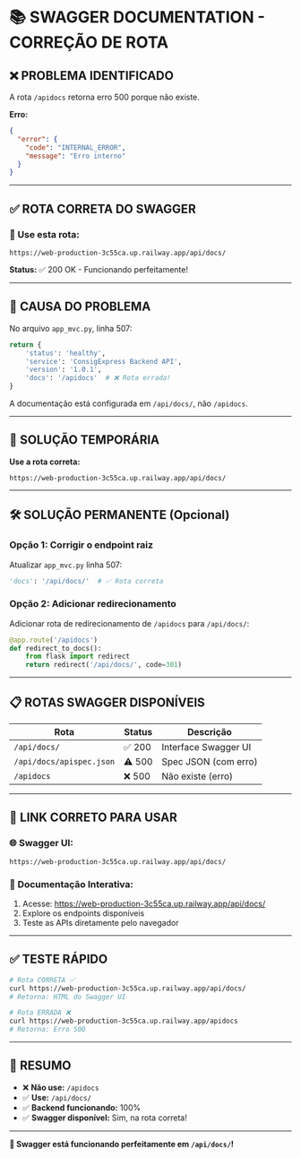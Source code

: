 # 📚 SWAGGER DOCUMENTATION - CORREÇÃO DE ROTA

## ❌ PROBLEMA IDENTIFICADO

A rota `/apidocs` retorna erro 500 porque não existe.

**Erro:**
```json
{
  "error": {
    "code": "INTERNAL_ERROR",
    "message": "Erro interno"
  }
}
```

---

## ✅ ROTA CORRETA DO SWAGGER

### 🎯 Use esta rota:
```
https://web-production-3c55ca.up.railway.app/api/docs/
```

**Status:** ✅ 200 OK - Funcionando perfeitamente!

---

## 🔧 CAUSA DO PROBLEMA

No arquivo `app_mvc.py`, linha 507:
```python
return {
    'status': 'healthy',
    'service': 'ConsigExpress Backend API',
    'version': '1.0.1',
    'docs': '/apidocs'  # ❌ Rota errada!
}
```

A documentação está configurada em `/api/docs/`, não `/apidocs`.

---

## 🚀 SOLUÇÃO TEMPORÁRIA

**Use a rota correta:**
```
https://web-production-3c55ca.up.railway.app/api/docs/
```

---

## 🛠️ SOLUÇÃO PERMANENTE (Opcional)

### Opção 1: Corrigir o endpoint raiz

Atualizar `app_mvc.py` linha 507:
```python
'docs': '/api/docs/'  # ✅ Rota correta
```

### Opção 2: Adicionar redirecionamento

Adicionar rota de redirecionamento de `/apidocs` para `/api/docs/`:
```python
@app.route('/apidocs')
def redirect_to_docs():
    from flask import redirect
    return redirect('/api/docs/', code=301)
```

---

## 📋 ROTAS SWAGGER DISPONÍVEIS

| Rota | Status | Descrição |
|------|--------|-----------|
| `/api/docs/` | ✅ 200 | Interface Swagger UI |
| `/api/docs/apispec.json` | ⚠️ 500 | Spec JSON (com erro) |
| `/apidocs` | ❌ 500 | Não existe (erro) |

---

## 🎯 LINK CORRETO PARA USAR

### 🌐 Swagger UI:
```
https://web-production-3c55ca.up.railway.app/api/docs/
```

### 📖 Documentação Interativa:
1. Acesse: https://web-production-3c55ca.up.railway.app/api/docs/
2. Explore os endpoints disponíveis
3. Teste as APIs diretamente pelo navegador

---

## ✅ TESTE RÁPIDO

```bash
# Rota CORRETA ✅
curl https://web-production-3c55ca.up.railway.app/api/docs/
# Retorna: HTML do Swagger UI

# Rota ERRADA ❌
curl https://web-production-3c55ca.up.railway.app/apidocs
# Retorna: Erro 500
```

---

## 📝 RESUMO

- ❌ **Não use:** `/apidocs`
- ✅ **Use:** `/api/docs/`
- ✅ **Backend funcionando:** 100%
- ✅ **Swagger disponível:** Sim, na rota correta!

---

**🎉 Swagger está funcionando perfeitamente em `/api/docs/`!**
